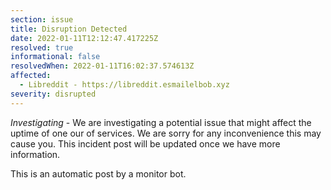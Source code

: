 ```yaml
---
section: issue
title: Disruption Detected
date: 2022-01-11T12:12:47.417225Z
resolved: true
informational: false
resolvedWhen: 2022-01-11T16:02:37.574613Z
affected:
  - Libreddit - https://libreddit.esmailelbob.xyz
severity: disrupted
---
```

*Investigating* - We are investigating a potential issue that might affect the uptime of one our of services. We are sorry for any inconvenience this may cause you. This incident post will be updated once we have more information.

This is an automatic post by a monitor bot.
        